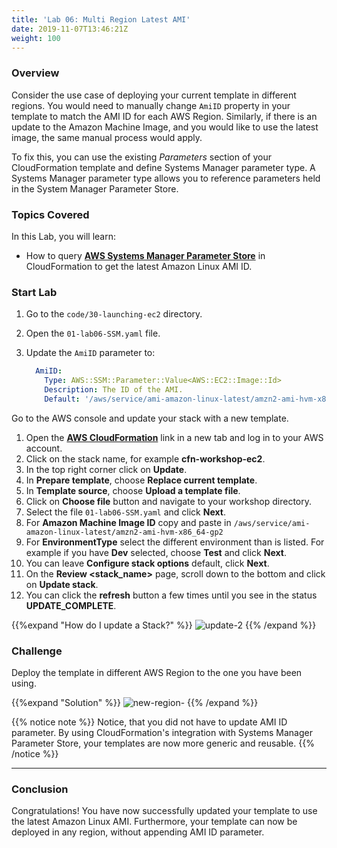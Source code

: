 ```yaml
---
title: 'Lab 06: Multi Region Latest AMI'
date: 2019-11-07T13:46:21Z
weight: 100
---
```


### Overview
Consider the use case of deploying your current template in different regions. You would need to manually change `AmiID` property in your template to match the AMI ID for each AWS Region. Similarly, if there is an update to the Amazon Machine Image, and you would like to use the latest image, the same manual process would apply.

To fix this, you can use the existing _Parameters_ section of your CloudFormation template and define Systems Manager parameter type. A Systems Manager parameter type allows you to reference parameters held in the System Manager Parameter Store.

### Topics Covered
In this Lab, you will learn:

+ How to query **[AWS Systems Manager Parameter Store](https://aws.amazon.com/blogs/compute/query-for-the-latest-amazon-linux-ami-ids-using-aws-systems-manager-parameter-store/)** in CloudFormation to get the latest Amazon Linux AMI ID.

### Start Lab

1. Go to the `code/30-launching-ec2` directory.
1. Open the `01-lab06-SSM.yaml` file.
1. Update the `AmiID` parameter to:

    ```yaml
      AmiID:
        Type: AWS::SSM::Parameter::Value<AWS::EC2::Image::Id>
        Description: The ID of the AMI.
        Default: '/aws/service/ami-amazon-linux-latest/amzn2-ami-hvm-x86_64-gp2'
   ```

Go to the AWS console and update your stack with a new template.

1. Open the **[AWS CloudFormation](https://console.aws.amazon.com/cloudformation)** link in a new tab and log in to your AWS account.
1. Click on the stack name, for example **cfn-workshop-ec2**.
1. In the top right corner click on **Update**.
1. In **Prepare template**, choose **Replace current template**.
1. In **Template source**, choose **Upload a template file**.
1. Click on **Choose file** button and navigate to your workshop directory.
1. Select the file `01-lab06-SSM.yaml` and click **Next**.
1. For **Amazon Machine Image ID** copy and paste in `/aws/service/ami-amazon-linux-latest/amzn2-ami-hvm-x86_64-gp2`
1. For **EnvironmentType** select the different environment than is listed. For example if you have **Dev** selected, choose **Test** and click **Next**.
1. You can leave **Configure stack options** default, click **Next**.
1. On the **Review <stack_name>** page, scroll down to the bottom and click on **Update stack**.
1. You can click the **refresh** button a few times until you see in the status **UPDATE_COMPLETE**.

{{%expand "How do I update a Stack?" %}}
![update-2](../100-lab-06-ami/update-2.gif)
{{% /expand %}}

### Challenge
Deploy the template in different AWS Region to the one you have been using.

{{%expand "Solution" %}}
![new-region-](../100-lab-06-ami/new-region-1.gif)
{{% /expand %}}

{{% notice note %}}
Notice, that you did not have to update AMI ID parameter. By using CloudFormation's integration with Systems
Manager Parameter Store, your templates are now more generic and reusable.
{{% /notice %}}

---
### Conclusion

Congratulations! You have now successfully updated your template to use the latest Amazon Linux AMI. Furthermore, your template can now be deployed in any region, without appending AMI ID parameter.
